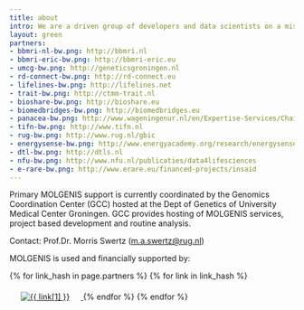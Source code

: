 ```yaml
---
title: about
intro: We are a driven group of developers and data scientists on a mission to deliver great infrastructure for life sciences
layout: green
partners:
- bbmri-nl-bw.png: http://bbmri.nl
- bbmri-eric-bw.png: http://bbmri-eric.eu
- umcg-bw.png: http://geneticsgroningen.nl
- rd-connect-bw.png: http://rd-connect.eu
- lifelines-bw.png: http://lifelines.net
- trait-bw.png: http://ctmm-trait.nl
- bioshare-bw.png: http://bioshare.eu
- biomedbridges-bw.png: http://biomedbridges.eu
- panacea-bw.png: http://www.wageningenur.nl/en/Expertise-Services/Chair-groups/Plant-Sciences/Laboratory-of-Nematology/Projects/PANACEA.htm
- tifn-bw.png: http://www.tifn.nl
- rug-bw.png: http://www.rug.nl/gbic
- energysense-bw.png: http://www.energyacademy.org/research/energysense
- dtl-bw.png: http://dtls.nl
- nfu-bw.png: http://www.nfu.nl/publicaties/data4lifesciences
- e-rare-bw.png: http://www.erare.eu/financed-projects/insaid
---
```


Primary MOLGENIS support is currently coordinated by the Genomics Coordination Center (GCC) hosted at the Dept of Genetics of University Medical Center Groningen. GCC provides hosting of MOLGENIS services, project based development and routine analysis.

Contact: Prof.Dr. Morris Swertz  (m.a.swertz@rug.nl)

MOLGENIS is used and financially supported by:

{% for link_hash in page.partners %}
  {% for link in link_hash %}
<a href="{{ link[1] }}" _target="blank">
  <img src="/images/{{ link[0] }}" alt="{{ link[1] }}" style="max-width: 200px; padding: 20px" class="partner">
</a>
  {% endfor %}
{% endfor %}
